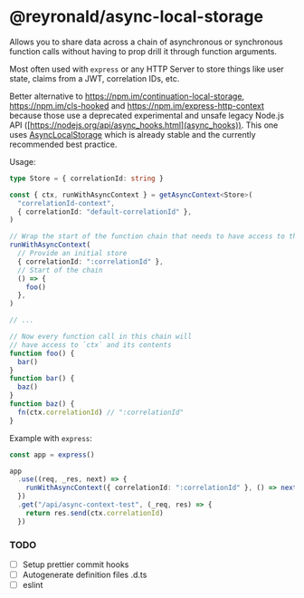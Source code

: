 # @reyronald/async-local-storage

Allows you to share data across a chain of asynchronous or synchronous function calls without having to prop drill it through function arguments.

Most often used with `express` or any HTTP Server to store things like user state, claims from a JWT, correlation IDs, etc.

Better alternative to https://npm.im/continuation-local-storage, https://npm.im/cls-hooked and https://npm.im/express-http-context because those use a deprecated experimental and unsafe legacy Node.js API ([https://nodejs.org/api/async_hooks.html](async_hooks)). This one uses [AsyncLocalStorage](https://nodejs.org/api/async_context.html#class-asynclocalstorage) which is already stable and the currently recommended best practice.

Usage:

```ts
type Store = { correlationId: string }

const { ctx, runWithAsyncContext } = getAsyncContext<Store>(
  "correlationId-context",
  { correlationId: "default-correlationId" },
)

// Wrap the start of the function chain that needs to have access to the context
runWithAsyncContext(
  // Provide an initial store
  { correlationId: ":correlationId" },
  // Start of the chain
  () => {
    foo()
  },
)

// ...

// Now every function call in this chain will
// have access to `ctx` and its contents
function foo() {
  bar()
}
function bar() {
  baz()
}
function baz() {
  fn(ctx.correlationId) // ":correlationId"
}
```

Example with `express`:

```ts
const app = express()

app
  .use((req, _res, next) => {
    runWithAsyncContext({ correlationId: ":correlationId" }, () => next())
  })
  .get("/api/async-context-test", (_req, res) => {
    return res.send(ctx.correlationId)
  })
```

### TODO

- [ ] Setup prettier commit hooks
- [ ] Autogenerate definition files .d.ts
- [ ] eslint
